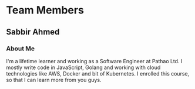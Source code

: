 # Team Members

## Sabbir Ahmed

### About Me

I'm a lifetime learner and working as a Software Engineer at Pathao Ltd. I mostly write code in JavaScript, Golang and working with cloud technologies like AWS, Docker and bit of Kubernetes. I enrolled this course, so that I can learn more from you guys.